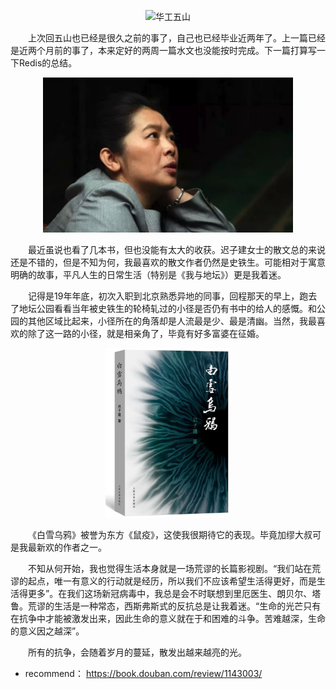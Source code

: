 
<p align="center">
<img src="./imgs/华工五山.png" alt="华工五山" width="400"/>
</p>
&#8195;&#8195;上次回五山也已经是很久之前的事了，自己也已经毕业近两年了。上一篇已经是近两个月前的事了，本来定好的两周一篇水文也没能按时完成。下一篇打算写一下Redis的总结。

<p align="center">
<img src="./imgs/迟子建.png" alt="迟子建" width="400"/>
</p>

&#8195;&#8195;最近虽说也看了几本书，但也没能有太大的收获。迟子建女士的散文总的来说还是不错的，但是不知为何，我最喜欢的散文作者仍然是史铁生。可能相对于寓意明确的故事，平凡人生的日常生活（特别是《我与地坛》）更是我着迷。


&#8195;&#8195;记得是19年年底，初次入职到北京熟悉异地的同事，回程那天的早上，跑去了地坛公园看看当年被史铁生的轮椅轧过的小径是否仍有书中的给人的感慨。和公园的其他区域比起来，小径所在的角落却是人流最是少、最是清幽。当然，我最喜欢的除了这一路的小径，就是相亲角了，毕竟有好多富婆在征婚。

<p align="center">
<img src="./imgs/白雪乌鸦.jpeg" alt="白雪乌鸦" width="200"/>
</p>

&#8195;&#8195;《白雪乌鸦》被誉为东方《鼠疫》，这使我很期待它的表现。毕竟加缪大叔可是我最新欢的作者之一。


&#8195;&#8195;不知从何开始，我也觉得生活本身就是一场荒谬的长篇影视剧。“我们站在荒谬的起点，唯一有意义的行动就是经历，所以我们不应该希望生活得更好，而是生活得更多”。在我们这场新冠病毒中，我总是会不时联想到里厄医生、朗贝尔、塔鲁。荒谬的生活是一种常态，西斯弗斯式的反抗总是让我着迷。“生命的光芒只有在抗争中才能被激发出来，因此生命的意义就在于和困难的斗争。苦难越深，生命的意义因之越深”。

&#8195;&#8195;所有的抗争，会随着岁月的蔓延，散发出越来越亮的光。

- recommend： https://book.douban.com/review/1143003/